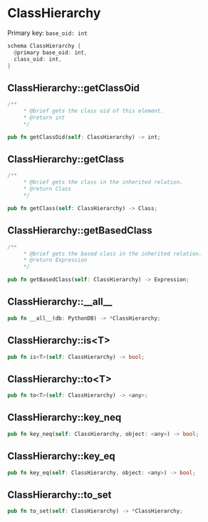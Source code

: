 # ClassHierarchy

Primary key: `base_oid: int`

```rust
schema ClassHierarchy {
  @primary base_oid: int,
  class_oid: int,
}
```
## ClassHierarchy::getClassOid

```rust
/**
     * @brief gets the class oid of this element.
     * @return int
     */
```
```rust
pub fn getClassOid(self: ClassHierarchy) -> int;
```
## ClassHierarchy::getClass

```rust
/**
     * @brief gets the class in the inherited relation.
     * @return Class
     */
```
```rust
pub fn getClass(self: ClassHierarchy) -> Class;
```
## ClassHierarchy::getBasedClass

```rust
/**
     * @brief gets the based class in the inherited relation.
     * @return Expression
     */
```
```rust
pub fn getBasedClass(self: ClassHierarchy) -> Expression;
```
## ClassHierarchy::\_\_all\_\_

```rust
pub fn __all__(db: PythonDB) -> *ClassHierarchy;
```
## ClassHierarchy::is\<T\>

```rust
pub fn is<T>(self: ClassHierarchy) -> bool;
```
## ClassHierarchy::to\<T\>

```rust
pub fn to<T>(self: ClassHierarchy) -> <any>;
```
## ClassHierarchy::key\_neq

```rust
pub fn key_neq(self: ClassHierarchy, object: <any>) -> bool;
```
## ClassHierarchy::key\_eq

```rust
pub fn key_eq(self: ClassHierarchy, object: <any>) -> bool;
```
## ClassHierarchy::to\_set

```rust
pub fn to_set(self: ClassHierarchy) -> *ClassHierarchy;
```
